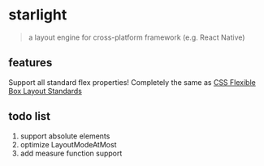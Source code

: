 # starlight
> a layout engine for cross-platform framework (e.g. React Native)

## features
Support all standard flex properties! Completely the same as [CSS Flexible Box Layout Standards](https://www.w3.org/TR/css-flexbox-1/)

## todo list
1. support absolute elements
2. optimize LayoutModeAtMost
3. add measure function support
